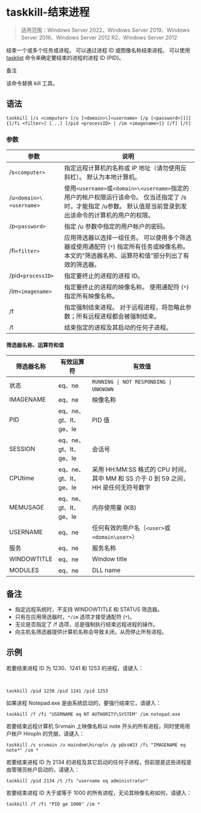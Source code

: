 # taskkill-结束进程

> 适用范围：Windows Server 2022、Windows Server 2019、Windows Server 2016、Windows Server 2012 R2、Windows Server 2012

结束一个或多个任务或进程。 可以通过进程 ID 或图像名称结束进程。 可以使用 [tasklist](https://learn.microsoft.com/zh-cn/windows-server/administration/windows-commands/tasklist) 命令来确定要结束的进程的进程 ID (PID)。

 备注

该命令替换 kill 工具。

## 语法

```
taskkill [/s <computer> [/u [<domain>\]<username> [/p [<password>]]]] {[/fi <filter>] [...] [/pid <processID> | /im <imagename>]} [/f] [/t]
```

### 参数

|参数|说明|
| --------| --------------------------------------------------------------------------------------------------------------------------------------------------|
|/s`<computer>`​|指定远程计算机的名称或 IP 地址（请勿使用反斜杠）。 默认为本地计算机。|
|/u`<domain>\<username>`​|使用`<username>`​或`<domain>\<username>`​指定的用户的帐户权限运行该命令。 仅当还指定了 /s时，才能指定 /u参数。 默认值是当前登录到发出该命令的计算机的用户的权限。|
|/p`<password>`​|指定 /u 参数中指定的用户帐户的密码。|
|/fi`<filter>`​|应用筛选器以选择一组任务。 可以使用多个筛选器或使用通配符 (`*`​) 指定所有任务或映像名称。 本文的“筛选器名称、运算符和值”部分列出了有效的筛选器。|
|/pid`<processID>`​|指定要终止的进程的进程 ID。|
|/im`<imagename>`​|指定要终止的进程的映像名称。 使用通配符 (`*`​) 指定所有映像名称。|
|/f|指定强制结束进程。 对于远程进程，将忽略此参数；所有远程进程都会被强制结束。|
|/t|结束指定的进程及其启动的任何子进程。|

#### 筛选器名称、运算符和值

|筛选器名称|有效运算符|有效值|
| -------------| ------------------------| -------------------------------------------------------------------------------------|
|状态|eq、ne|​`RUNNING \| NOT RESPONDING \| UNKNOWN`​|
|IMAGENAME|eq、ne|映像名称|
|PID|eq、ne、gt、lt、ge、le|PID 值|
|SESSION|eq、ne、gt、lt、ge、le|会话号|
|CPUtime|eq、ne、gt、lt、ge、le|采用 HH:MM:SS 格式的 CPU 时间，其中 MM 和 SS 介于 0 到 59 之间，HH 是任何无符号数字|
|MEMUSAGE|eq、ne、gt、lt、ge、le|内存使用量 (KB)|
|USERNAME|eq、ne|任何有效的用户名（`<user>`​或`<domain\user>`​）|
|服务|eq、ne|服务名称|
|WINDOWTITLE|eq、ne|Window title|
|MODULES|eq、ne|DLL name|

## 备注

* 指定远程系统时，不支持 WINDOWTITLE 和 STATUS 筛选器。
* 只有在应用筛选器时，`*/im`​ 选项才接受通配符 (`*`​)。
* 无论是否指定了 /f 选项，总是强制执行结束远程进程的操作。
* 向主机名筛选器提供计算机名称会导致关闭，从而停止所有进程。

## 示例

若要结束进程 ID 为 1230、1241 和 1253 的进程，请键入：

‍

```
taskkill /pid 1230 /pid 1241 /pid 1253
```

如果进程 Notepad.exe 是由系统启动的，要强行结束它，请键入：

```
taskkill /f /fi "USERNAME eq NT AUTHORITY\SYSTEM" /im notepad.exe
```

若要结束远程计算机 Srvmain 上映像名称以 note 开头的所有进程，同时使用用户帐户 Hiropln 的凭据，请键入：

```
taskkill /s srvmain /u maindom\hiropln /p p@ssW23 /fi "IMAGENAME eq note*" /im *
```

若要结束进程 ID 为 2134 的进程及其它启动的任何子进程，但前提是这些进程是由管理员帐户启动的，请键入：

```
taskkill /pid 2134 /t /fi "username eq administrator"
```

若要结束进程 ID 大于或等于 1000 的所有进程，无论其映像名称如何，请键入：

```
taskkill /f /fi "PID ge 1000" /im *
```

‍
